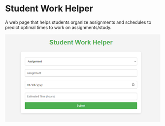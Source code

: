 # Student Work Helper
A web page that helps students organize assignments and schedules to predict optimal times to work on assignments/study.
<p align="center">
  <img src="preview.PNG" alt="preview image of app"/>
</p>
